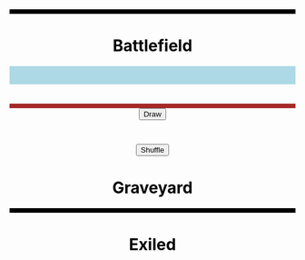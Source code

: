 <html>

<script type="text/javascript" src="cmd19a.json"></script>

<style>
html {
  scroll-behavior: smooth;
}


h1 {
  color: black;
  text-align: center;
} 

button {
  color: black;
  text-align: center;
} 


#playDisplay {
  background-color: lightblue;
  color: black;
  padding: 4px;
  text-align: center;
} 

#playDisplayTapped {
  background-color: lightblue;
  color: black;
  padding: 4px;
  text-align: center;
} 

#landDisplay {
  background-color: lightblue;
  color: black;
  padding: 4px;
  text-align: center;
} 

#landDisplayTapped {
  background-color: lightblue;
  color: black;
  padding: 4px;
  text-align: center;
} 

#handDisplay {
  background-color: brown;
  color: black;
  padding: 4px;
  text-align: center;
} 

#libDisplay {
  padding: 4px;
  text-align: center;
} 

#graveDisplay {
  padding: 4px;
  background-color: black;
  text-align: center;
} 

#selectedDisplay {
  background-color: black;
  color: black;
  padding: 4px;
  text-align: center;
} 


.rotate {
  transform: rotate(45deg);
}


</style>




<script>


function play(id){
	for (var i in mydata){
		if (mydata[i].array == "selected"){
			mydata[i].array = "play";
		} //end if selected
	} //end for mydata
	land();
	printit();
} //end play()


function land(){
	for (var i in mydata){
		if (mydata[i].array == "play" && mydata[i].land == 1){
			mydata[i].array = "land";
		} //end if play and land
	}// end for mydata
}//end land()


function hand(id){
	for (var i in mydata){
		if (mydata[i].array == "selected"){
			mydata[i].tap = 0;
			mydata[i].array = "hand";
		} //end if multiverseid
	} //end for mydata
	printit();
} //end hand()


function bury(id){
	//scroll(0,100000000000000);
	for (var i in mydata){
		if (mydata[i].array == "selected"){
			var alert = "Player1 buried " + mydata[i].name;
			mydata[i].array = "grave";
		} //end if multiverseid
	} //end for mydata
	printit(alert);
} //end buty()


function select(myid){
	scroll(0,0);
	for (var i in mydata){
		if (mydata[i].array == "selected"){
			mydata[i].array = previous;
		}
		if (mydata[i].id == myid){
			mydata[i].array = "selected";
		} //end if myid
	} //end for mydata
	printit();
} //end select()



function draw(){
	for (var i in mydata) {
		if (mydata[i].array == "library"){
			mydata[i].array = "hand";
			mydata[i].previous = "library";
			{ break; }
		}//end if-library
	}//end for-mydata
	printit();
} //end draw()



function shuffle(){
	for (var i in mydata) {
		mydata[i].array = "library";
		mydata[i].previous = "outline";
	} //end for-mydata
	mydata.sort(() => Math.random() - 0.5);
	printit();
} //end shuffle




function tap(tapid) {
	for (var i in mydata) {
		if (mydata[i].id == tapid){
			mydata[i].tap = 1;
		} // end if tapid
	} // end for mydata
	printit();
}

function untap(tapid) {
	for (var i in mydata) {
		if (mydata[i].id == tapid){
			mydata[i].tap = 0;
		} // end if tapid
	} // end for mydata
	printit();
}



//PRINT IT //PRINT IT
//PRINT IT //PRINT IT
//PRINT IT //PRINT IT
//PRINT IT //PRINT IT

//PRINT IT //PRINT IT
//PRINT IT //PRINT IT
//PRINT IT //PRINT IT
//PRINT IT //PRINT IT

//PRINT IT //PRINT IT
//PRINT IT //PRINT IT
//PRINT IT //PRINT IT
//PRINT IT //PRINT IT

function printit(alert){
	
	var alertString=alert;
	var libString="";
	var handString="";
	var selectedString="";
	var playString="";
	var playStringTapped="";
	var graveString="";
	var landString="";
	var landStringTapped="";
	
	for (var i in mydata){
		
		if (mydata[i].array == "library") {
				libString += "<img src='" + mydata[i].multiverseid + ".jpg'>";	
		} //end if library
		
		if (mydata[i].array == "hand") { //SELECT
			handString += "<img onclick=\"select('" + mydata[i].id + "')\" src='" + mydata[i].multiverseid + ".jpg' width='150' height='220' >"; 
		} //end if-hand
		
		if (mydata[i].array == "selected" ) { //PLAY - HAND - BURY - EXILE 
			selectedString += "<img src='" + mydata[i].multiverseid + ".jpg' width='250' height='350'><br><button onclick=\"play('" + mydata[i].id + "')\">Play</button> <button onclick=\"bury('" + mydata[i].id + "')\">Bury</button> <button onclick=\"hand('" + mydata[i].id + "')\">Hand</button>  <button>Exile</button>";	
		} // end if-selected
		
		
		
		
		//PLAY
		if (mydata[i].array == "play" && mydata[i].tap == 0) { //TAP
			playString += "<img onclick=\"select('" + mydata[i].id + "')\"";
			playString += "src='" + mydata[i].multiverseid + ".jpg'";
			playString += "width='150' height='220'>";
			playString += "<button onclick=\"tap('" + mydata[i].id + "')\">T</button>";	
		} // end if-play not tapped
		
		
		
		
		//PLAY TAPPED
		if (mydata[i].array == "play" && mydata[i].tap == 1) { 
			playStringTapped += "<img onclick=\"select('" + mydata[i].id + "')\" src='" + mydata[i].multiverseid + ".jpg' class='rotate' width='150' height='220'><button onclick=\"untap('" + mydata[i].id + "')\">U</button>";		
		} // end if-play tapped
		
		
		
		//LAND
		if (mydata[i].array == "land" && mydata[i].tap == 0) {
			landString += "<img onclick=\"select('" + mydata[i].id + "')\" src='" + mydata[i].multiverseid + ".jpg' width='125' height='165'><button onclick=\"tap('" + mydata[i].id + "')\">T</button>";	
		} // end if-LAND
		
		//LAND TAPPED
		if (mydata[i].array == "land" && mydata[i].tap == 1) { 
			landStringTapped += "<img onclick=\"select('" + mydata[i].id + "')\" src='" + mydata[i].multiverseid + ".jpg' class='rotate' width='100' height='125'><button onclick=\"untap('" + mydata[i].id + "')\">U</button>";		
		} // end if-play tapped
		
		
		
		//Bury
		if (mydata[i].array == "grave" ) {
			graveString += "<img onclick=\"select('" + mydata[i].id + "')\" src='" + mydata[i].multiverseid + ".jpg' width='75' height='100'>";	
		} // end if-GRAVE
		
	} //end for-mydata
	
	//document.getElementById("libDisplay").innerHTML=libString;
	document.getElementById("libDisplay").innerHTML="<img src='back.jpg' width='150' height='200'>";
	document.getElementById("handDisplay").innerHTML=handString;
	document.getElementById("selectedDisplay").innerHTML=selectedString;
	document.getElementById("playDisplay").innerHTML=playString;
	document.getElementById("playDisplayTapped").innerHTML=playStringTapped;
	document.getElementById("landDisplay").innerHTML=landString;
	document.getElementById("landDisplayTapped").innerHTML=landStringTapped;
	document.getElementById("graveDisplay").innerHTML=graveString;
	
	
} //end printit()



/*
function outline(){
var outlineString = "";
var myArray = "";
for (var i in mydata) {
if (mydata[i].array == "outline") {
outlineString += "<img onclick=\"select('" + mydata[i].multiverseid + "')\" src='" + mydata[i].multiverseid + ".jpg'>";
document.getElementById("mainDisplay").innerHTML=outlineString;
}//end if-outline
}//end for-mydata
}//end out
*/


function hideDisplay(){
document.getElementById("mainDisplay").innerHTML="";

}



</script>


<body>

<div id="selectedDisplay"></div>

<h1>Battlefield</h1>
<div id="playDisplayTapped"></div>
<div id="playDisplay"></div>

<div id="landDisplayTapped"></div>
<div id="landDisplay"></div>




<br>
<br>



<!--HAND--><!--HAND-->
<!--HAND--><!--HAND-->
<!--HAND--><!--HAND-->

<div id="handDisplay"></div>

<div style="text-align:center;">
    <button onclick="draw()">Draw</button>
</div>
<br><br>




<!--LIBRARY--><!--LIBRARY-->
<!--LIBRARY--><!--LIBRARY-->
<!--LIBRARY--><!--LIBRARY-->
<div id="libDisplay"></div>


<div style="text-align:center;">
	<button onclick="shuffle()">Shuffle</button>
</div>



<h1>Graveyard</h1>
<div id="graveDisplay"></div>

<h1>Exiled</h1>
<div id="exileDisplay"></div>


</body>
</html>


